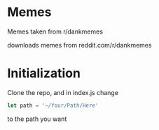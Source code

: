 # Memes

Memes taken from r/dankmemes

downloads memes from reddit.com/r/dankmemes

# Initialization
Clone the repo, and in index.js change 
```js
let path = '~/Your/Path/Here'

```
to the path you want
